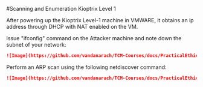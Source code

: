 #Scanning and Enumeration Kioptrix Level 1

After powering up the Kioptrix Level-1 machine in VMWARE, it obtains an ip address through DHCP with NAT enabled on the VM.

Issue "ifconfig" command on the Attacker machine and note down the subnet of your network:

```markdown
![Image](https://github.com/vandanarach/TCM-Courses/docs/PracticalEthicalHacking/images/zero.jpg)
```

Perform an ARP scan using the following netdiscover command:

```markdown
![Image](https://github.com/vandanarach/TCM-Courses/docs/PracticalEthicalHacking/images/one.jpg)
``` 
